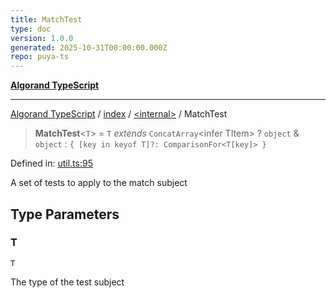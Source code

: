 ```yaml
---
title: MatchTest
type: doc
version: 1.0.0
generated: 2025-10-31T00:00:00.000Z
repo: puya-ts
---
```


[**Algorand TypeScript**](/reference/algorand-typescript/api/readme/)

---

[Algorand TypeScript](docs/_md/modules) / [index](docs/_md/index/README) / [\<internal\>](/reference/algorand-typescript/api/index/-internal-/readme/) / MatchTest

> **MatchTest**\<`T`\> = `T` _extends_ `ConcatArray`\<infer TItem\> ? `object` & `object` : `{ [key in keyof T]?: ComparisonFor<T[key]> }`

Defined in: [util.ts:95](https://github.com/algorandfoundation/puya-ts/blob/main/packages/algo-ts/src/util.ts#L95)

A set of tests to apply to the match subject

## Type Parameters

### T

`T`

The type of the test subject
